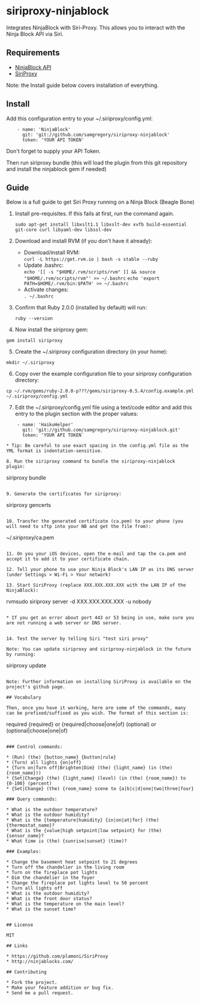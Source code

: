 # siriproxy-ninjablock

Integrates NinjaBlock with Siri-Proxy. This allows you to interact with the Ninja Block API via Siri.

## Requirements

* [NinjaBlock API](https://github.com/ninjablocks/ruby-ninja-blocks)
* [SiriProxy](https://github.com/plamoni/SiriProxy)

Note: the Install guide below covers installation of everything.

## Install

Add this configuration entry to your ~/.siriproxy/config.yml:

```
    - name: 'NinjaBlock'
      git: 'git://github.com/samgregory/siriproxy-ninjablock'
      token: 'YOUR API TOKEN'
```

Don't forget to supply your API Token.

Then run siriproxy bundle (this will load the plugin from this git repository and install the ninjablock gem if needed)

## Guide

Below is a full guide to get Siri Proxy running on a Ninja Block (Beagle Bone)

1. Install pre-requisites. If this fails at first, run the command again.

	`sudo apt-get install libxslt1.1 libxslt-dev xvfb build-essential git-core curl libyaml-dev libssl-dev`
	
2. Download and install RVM (if you don't have it already):
	* Download/install RVM:  
		`curl -L https://get.rvm.io | bash -s stable --ruby`  
	* Update .bashrc:  
		`echo '[[ -s "$HOME/.rvm/scripts/rvm" ]] && source "$HOME/.rvm/scripts/rvm"' >> ~/.bashrc`
		`echo 'export PATH=$HOME/.rvm/bin:$PATH' >> ~/.bashrc`  
	* Activate changes:  
		`. ~/.bashrc`   

3. Confirm that Ruby 2.0.0 (installed by default) will run:   

	`ruby --version`  

4. Now install the siriproxy gem:

```
gem install siriproxy
```

5. Create the ~/.siriproxy configuration directory (in your home):

```
mkdir ~/.siriproxy
```

6. Copy over the example configuration file to your siriproxy configuration directory:

```
cp ~/.rvm/gems/ruby-2.0.0-p???/gems/siriproxy-0.5.4/config.example.yml ~/.siriproxy/config.yml
```

7. Edit the ~/.siriproxy/config.yml file using a text/code editor and add this entry to the plugin section with the proper values:

```
    - name: 'HaikuHelper'
      git: 'git://github.com/samgregory/siriproxy-ninjablock.git'
      token: 'YOUR API TOKEN`

* Tip: Be careful to use exact spacing in the config.yml file as the YML format is indentation-sensitive.

8. Run the siriproxy command to bundle the siriproxy-ninjablock plugin:

```
siriproxy bundle
```

9. Generate the certificates for siriproxy:

```
siriproxy gencerts
```

10. Transfer the generated certificate (ca.pem) to your phone (you will need to sftp into your NB and get the file from):

```
~/.siriproxy/ca.pem
```

11. On you your iOS devices, open the e-mail and tap the ca.pem and accept it to add it to your certificate chain.

12. Tell your phone to use your Ninja Block's LAN IP as its DNS server (under Settings > Wi-Fi > Your network)

13. Start SiriProxy (replace XXX.XXX.XXX.XXX with the LAN IP of the NinjaBlock):

```
rvmsudo siriproxy server -d XXX.XXX.XXX.XXX -u nobody
```

* If you get an error about port 443 or 53 being in use, make sure you are not running a web server or DNS server. 


14. Test the server by telling Siri "test siri proxy"

Note: You can update siriproxy and siriproxy-ninjablock in the future by running:

```
siriproxy update
```

Note: Further information on installing SiriProxy is available on the project's github page. 

## Vocabulary

Then, once you have it working, here are some of the commands, many can be prefixed/suffixed as you wish. The format of this section is:

```
required
{required} or {required|choose|one|of}
(optional) or (optional|choose|one|of)
```

### Control commands:

* (Run) (the) {button_name} {button|rule}
* (Turn) all lights {on|off}
* {Turn on|Turn off|Brighten|Dim} (the) {light_name} (in (the) {room_name}))
* {Set|Change} (the) {light_name} (level) (in (the) {room_name}) to {0-100} (percent)
* {Set|Change} (the) {room_name} scene to {a|b|c|d|one|two|three|four}

### Query commands:

* What is the outdoor temperature?
* What is the outdoor humidity?
* What is the {temperature|humidity} {in|on|at|for} (the) {thermostat_name}?
* What is the {value|high setpoint|low setpoint} for (the) {sensor_name}?
* What time is (the) {sunrise|sunset} (time)?

### Examples:

* Change the basement heat setpoint to 21 degrees
* Turn off the chandelier in the living room
* Turn on the fireplace pot lights
* Dim the chandelier in the foyer
* Change the fireplace pot lights level to 50 percent
* Turn all lights off
* What is the outdoor humidity?
* What is the front door status?
* What is the temperature on the main level?
* What is the sunset time?


## License

MIT

## Links

* https://github.com/plamoni/SiriProxy
* http://ninjablocks.com/

## Contributing

* Fork the project.
* Make your feature addition or bug fix.
* Send me a pull request.
